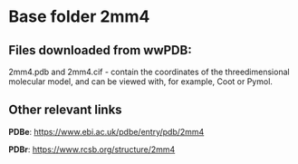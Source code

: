 # Base folder 2mm4

## Files downloaded from wwPDB:

2mm4.pdb and 2mm4.cif - contain the coordinates of the threedimensional molecular model, and can be viewed with, for example, Coot or Pymol.


## Other relevant links 
**PDBe**:  https://www.ebi.ac.uk/pdbe/entry/pdb/2mm4
 
**PDBr**: https://www.rcsb.org/structure/2mm4 
